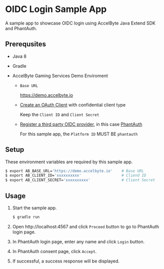 # OIDC Login Sample App

A sample app to showcase OIDC login using AccelByte Java Extend SDK and PhantAuth. 

## Prerequsites

* Java 8

* Gradle

* AccelByte Gaming Services Demo Enviroment

    * `Base URL` 
      
        https://demo.accelbyte.io

    * [Create an OAuth Client](https://docs-old.accelbyte.io/guides/access/iam-client.html) with confidential client type 

        Keep the `Client ID` and `Client Secret`

    * [Register a third party OIDC provider](https://docs-old.accelbyte.io/guides/access/3rd-party-platform-integration.html#openid-connect), in this case [PhantAuth](https://phantauth.net/)

        For this sample app, the `Platform ID` MUST BE `phantauth`

## Setup

These environment variables are required by this sample app.

```bash
$ export AB_BASE_URL='https://demo.accelbyte.io'    # Base URL
$ export AB_CLIENT_ID='xxxxxxxxxx'                  # Cliend ID
$ export AB_CLIENT_SECRET='xxxxxxxxxx'              # Client Secret
```

## Usage

1. Start the sample app.

    ```bash
    $ gradle run
    ```

2. Open http://localhost:4567 and click `Proceed` button to go to PhantAuth login page.

3. In PhantAuth login page, enter any name and click `Login` button.

4. In PhantAuth consent page, click `Accept`.

5. If successful, a success response will be displayed.


